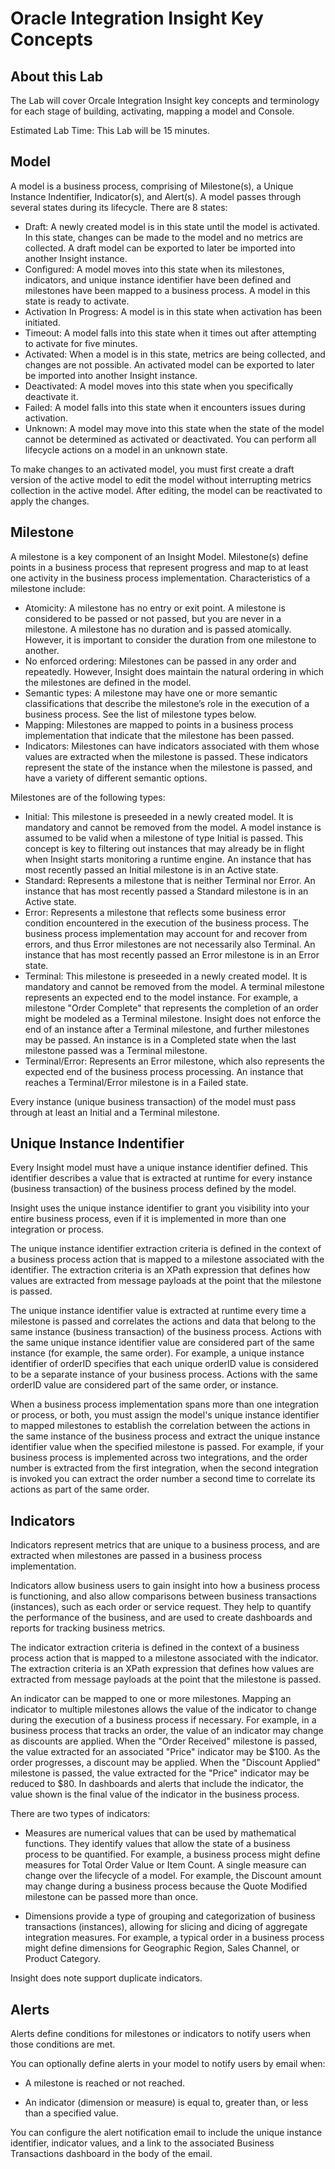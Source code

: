 # Oracle Integration Insight Key Concepts

## About this Lab

The Lab will cover Orcale Integration Insight key concepts and terminology for each stage of building, activating, mapping a model and Console. 

Estimated Lab Time: This Lab will be 15 minutes.

## Model
A model is a business process, comprising of Milestone(s), a Unique Instance Indentifier, Indicator(s), and Alert(s). A model passes through several states during its lifecycle. 
There are 8 states: 
* Draft: A newly created model is in this state until the model is activated. In this state, changes can be made to the model and no metrics are collected. A draft model can be exported to later be imported into another Insight instance.
* Configured: A model moves into this state when its milestones, indicators, and unique instance identifier have been defined and milestones have been mapped to a business process. A model in this state is ready to activate.
* Activation In Progress: A model is in this state when activation has been initiated.
* Timeout: A model falls into this state when it times out after attempting to activate for five minutes.
* Activated: When a model is in this state, metrics are being collected, and changes are not possible. An activated model can be exported to later be imported into another Insight instance.
* Deactivated: A model moves into this state when you specifically deactivate it.
* Failed: A model falls into this state when it encounters issues during activation.
* Unknown: A model may move into this state when the state of the model cannot be determined as activated or deactivated. You can perform all lifecycle actions on a model in an unknown state.

To make changes to an activated model, you must first create a draft version of the active model to edit the model without interrupting metrics collection in the active model. After editing, the model can be reactivated to apply the changes.

## Milestone
A milestone is a key component of an Insight Model. Milestone(s) define points in a business process that represent progress and map to at least one activity in the business process implementation. 
Characteristics of a milestone include:
* Atomicity: A milestone has no entry or exit point. A milestone is considered to be passed or not passed, but you are never in a milestone. A milestone has no duration and is passed atomically. However, it is important to consider the duration from one milestone to another.
* No enforced ordering: Milestones can be passed in any order and repeatedly. However, Insight does maintain the natural ordering in which the milestones are defined in the model.
* Semantic types: A milestone may have one or more semantic classifications that describe the milestone’s role in the execution of a business process. See the list of milestone types below.
* Mapping: Milestones are mapped to points in a business process implementation that indicate that the milestone has been passed.
* Indicators: Milestones can have indicators associated with them whose values are extracted when the milestone is passed. These indicators represent the state of the instance when the milestone is passed, and have a variety of different semantic options.

Milestones are of the following types:
* Initial: This milestone is preseeded in a newly created model. It is mandatory and cannot be removed from the model. A model instance is assumed to be valid when a milestone of type Initial is passed. This concept is key to filtering out instances that may already be in flight when Insight starts monitoring a runtime engine. An instance that has most recently passed an Initial milestone is in an Active state.
* Standard: Represents a milestone that is neither Terminal nor Error. An instance that has most recently passed a Standard milestone is in an Active state.
* Error: Represents a milestone that reflects some business error condition encountered in the execution of the business process. The business process implementation may account for and recover from errors, and thus Error milestones are not necessarily also Terminal. An instance that has most recently passed an Error milestone is in an Error state.
* Terminal: This milestone is preseeded in a newly created model. It is mandatory and cannot be removed from the model. A terminal milestone represents an expected end to the model instance. For example, a milestone "Order Complete" that represents the completion of an order might be modeled as a Terminal milestone. Insight does not enforce the end of an instance after a Terminal milestone, and further milestones may be passed. An instance is in a Completed state when the last milestone passed was a Terminal milestone.
* Terminal/Error: Represents an Error milestone, which also represents the expected end of the business process processing. An instance that reaches a Terminal/Error milestone is in a Failed state.

Every instance (unique business transaction) of the model must pass through at least an Initial and a Terminal milestone.

## Unique Instance Indentifier
Every Insight model must have a unique instance identifier defined. This identifier describes a value that is extracted at runtime for every instance (business transaction) of the business process defined by the model.

Insight uses the unique instance identifier to grant you visibility into your entire business process, even if it is implemented in more than one integration or process.

The unique instance identifier extraction criteria is defined in the context of a business process action that is mapped to a milestone associated with the identifier. The extraction criteria is an XPath expression that defines how values are extracted from message payloads at the point that the milestone is passed.

The unique instance identifier value is extracted at runtime every time a milestone is passed and correlates the actions and data that belong to the same instance (business transaction) of the business process. Actions with the same unique instance identifier value are considered part of the same instance (for example, the same order). For example, a unique instance identifier of orderID specifies that each unique orderID value is considered to be a separate instance of your business process. Actions with the same orderID value are considered part of the same order, or instance.

When a business process implementation spans more than one integration or process, or both, you must assign the model's unique instance identifier to mapped milestones to establish the correlation between the actions in the same instance of the business process and extract the unique instance identifier value when the specified milestone is passed. For example, if your business process is implemented across two integrations, and the order number is extracted from the first integration, when the second integration is invoked you can extract the order number a second time to correlate its actions as part of the same order.

## Indicators

Indicators represent metrics that are unique to a business process, and are extracted when milestones are passed in a business process implementation.

Indicators allow business users to gain insight into how a business process is functioning, and also allow comparisons between business transactions (instances), such as each order or service request. They help to quantify the performance of the business, and are used to create dashboards and reports for tracking business metrics.

The indicator extraction criteria is defined in the context of a business process action that is mapped to a milestone associated with the indicator. The extraction criteria is an XPath expression that defines how values are extracted from message payloads at the point that the milestone is passed.

An indicator can be mapped to one or more milestones. Mapping an indicator to multiple milestones allows the value of the indicator to change during the execution of a business process if necessary. For example, in a business process that tracks an order, the value of an indicator may change as discounts are applied. When the "Order Received" milestone is passed, the value extracted for an associated "Price" indicator may be $100. As the order progresses, a discount may be applied. When the "Discount Applied" milestone is passed, the value extracted for the "Price" indicator may be reduced to $80. In dashboards and alerts that include the indicator, the value shown is the final value of the indicator in the business process.

There are two types of indicators:

* Measures are numerical values that can be used by mathematical functions. They identify values that allow the state of a business process to be quantified. For example, a business process might define measures for Total Order Value or Item Count. A single measure can change over the lifecycle of a model. For example, the Discount amount may change during a business process because the Quote Modified milestone can be passed more than once.

* Dimensions provide a type of grouping and categorization of business transactions (instances), allowing for slicing and dicing of aggregate integration measures. For example, a typical order in a business process might define dimensions for Geographic Region, Sales Channel, or Product Category.

Insight does note support duplicate indicators. 

## Alerts

Alerts define conditions for milestones or indicators to notify users when those conditions are met.

You can optionally define alerts in your model to notify users by email when:

* A milestone is reached or not reached.

* An indicator (dimension or measure) is equal to, greater than, or less than a specified value.

You can configure the alert notification email to include the unique instance identifier, indicator values, and a link to the associated Business Transactions dashboard in the body of the email.